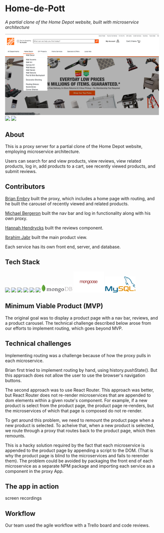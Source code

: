 # Home-de-Pott

_A partial clone of the Home Depot website, built with microservice architecture_

<img src="readme/assets/Screenshot 2019-07-20 10.21.55.png">
<img src="https://media.giphy.com/media/j5EX0HUj8UtHBRR3sb/giphy.gif">
<img src="https://media.giphy.com/media/MdRGbMETJybOQKI17G/giphy.gif">

## About

This is a proxy server for a partial clone of the Home Depot website, employing microservice architecture.

Users can search for and view products, view reviews, view related products, log in, add products to a cart, see recently viewed products, and submit reviews.

## Contributors

[Brian Embry](https://github.com/baembry) built the proxy, which includes a home page with routing, and he built the carousel of recently viewed and related products.

[Michael Bergeron](https://github.com/Michael-Bergeron) built the nav bar and log in functionality along with his own proxy.

[Hannah Hendrycks](https://github.com/hhendrycks) built the reviews component.

[Ibrahim Jabr](https://github.com/ibrahimjabr12) built the main product view.

Each service has its own front end, server, and database.

## Tech Stack

<img src="https://lh3.googleusercontent.com/ZIHOUCCxFaB7NirPhEX4K8cyTPIMvxvdJxpuhjb_qJ_dk-z7qEgD8riaR0ODXzXQZYn23zHpFiwGzxTDT88FTLeUMoPqlIjyLKoL1am8MH5pCoJExjL8SUC8uaeeiAjvQB0_vym6" width="100"/>
<img src="https://lh5.googleusercontent.com/pqPRWyCMu39CU4GAERH3XI0fri2uJzMteIV5t-4qAG566IJWdXRABxLjV1jwdVvID-NvFw3USgyM8FXC5w_yAimYz4FY1gVEm96Yd2JQZh-pYl33lHpbOI7-3-uTixqgX1XHRker" width="100" />
<img src="https://lh3.googleusercontent.com/xcong6Yn8NoueMYWPhEfO76dw0Nt70kiDVOCOygTFEQWpysHxcT-5jYzq9XWIgD3lvCGnGrjlhddm7WEOw9V1FlHivqFjZCXF9IDsfd7uQ2SxlI80roSJcnHvb0O7POvlYOPNvRG" width="100" />
<img src="https://lh5.googleusercontent.com/_RcI-sgNRX5J0olXzRycjQN3tysoTXbH8kXRfE0AtBY8KkDrINApsrfZGAkczZYGwKTPZlYdJXQyKmWO4zFzvON9Op6Ovcu0GQxwabxWfGJH__oRB6YCC-qD_3b2yj_efkprD8UP" width="100" />
<img src="https://lh5.googleusercontent.com/rdAoVdYKOCnmtev6t7DJrEY7mG4iYsRPqeTH0Z-OrlsVmiea3q5SMtOGNSa7HzJcyxcIcelTacG5gPNgyBoIviiNcLbohQAicvpldcfM32Klb_ewouDRd67OtYhUAU1CEZB4rBqB" width="100" />
<img src="https://lh6.googleusercontent.com/tKlT8lGB2bTDqSilr_a2y8vaO-QBUdcUIYASnslf-RAKTxUEiEBq-_gTVBP0irIP1ZWNuSvp1fouOJrQBXUr0joVmBZzNyOec4jBpOyVogPZMOYhPH6YQwYOiLdZnfuaDnFel9rn" width="100" />
<img src="readme/assets/mongodb-logo-rgb-j6w271g1xn.jpg" width="100"/>
<img src="readme/assets/mongoose.jpg" width="100">
<img src="readme/assets/1200px-MySQL.svg.png" width="100">

## Minimum Viable Product (MVP)

The original goal was to display a product page with a nav bar, reviews, and a product carousel. The technical challenge described below arose from our efforts to implement routing, which goes beyond MVP.

## Technical challenges

Implementing routing was a challenge because of how the proxy pulls in each microservice.

Brian first tried to implement routing by hand, using history.pushState(). But this approach does not allow the user to use the browser's navigation buttons.

The second approach was to use React Router. This approach was better, but React Router does not re-render microservices that are appended to dom elements within a given route's component. For example, if a new product is select from the product page, the product page re-renders, but the microservices of which that page is composed do not re-render.

To get around this problem, we need to remount the product page when a new product is selected. To acheive that, when a new product is selected, we route through a proxy that routes back to the product page, which then remounts.

This is a hacky solution required by the fact that each microservice is appended to the product page by appending a script to the DOM. (That is why the product page is blind to the microservices and fails to rerender them). The problem could be avoided by packaging the front end of each microservice as a separate NPM package and importing each service as a component in the proxy App.

## The app in action

screen recordings

## Workflow

Our team used the agile workflow with a Trello board and code reviews.